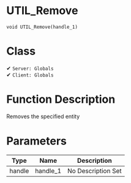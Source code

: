 # UTIL_Remove
```
void UTIL_Remove(handle_1)
```
# Class
✔ `Server: Globals`  
✔ `Client: Globals`  

# Function Description
Removes the specified entity
# Parameters
Type|Name|Description
--|--|--
handle|handle_1|No Description Set
